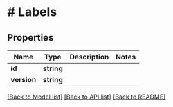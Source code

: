 # # Labels

## Properties

Name | Type | Description | Notes
------------ | ------------- | ------------- | -------------
**id** | **string** |  |
**version** | **string** |  |

[[Back to Model list]](../../README.md#models) [[Back to API list]](../../README.md#endpoints) [[Back to README]](../../README.md)
